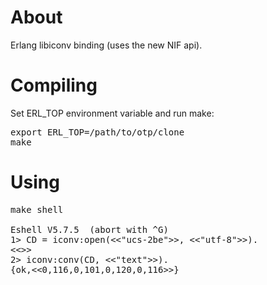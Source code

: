 About
=====

Erlang libiconv binding (uses the new NIF api).

Compiling
=========

Set ERL_TOP environment variable and run make:

<pre>
export ERL_TOP=/path/to/otp/clone
make
</pre>

Using
=====

<pre>
make shell

Eshell V5.7.5  (abort with ^G)
1> CD = iconv:open(&lt;&lt;"ucs-2be"&gt;&gt;, &lt;&lt;"utf-8"&gt;&gt;).
&lt;&lt;&gt;&gt;
2> iconv:conv(CD, &lt;&lt;"text"&gt;&gt;).
{ok,&lt;&lt;0,116,0,101,0,120,0,116&gt;&gt;}
</pre>
